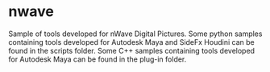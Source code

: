 # nwave
Sample of tools developed for nWave Digital Pictures.
Some python samples containing tools developed for Autodesk Maya and SideFx Houdini can be found in the scripts folder.
Some C++ samples containing tools developed for Autodesk Maya can be found in the plug-in folder.
